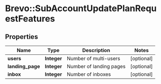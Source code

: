 # Brevo::SubAccountUpdatePlanRequestFeatures

## Properties
Name | Type | Description | Notes
------------ | ------------- | ------------- | -------------
**users** | **Integer** | Number of multi-users | [optional] 
**landing_page** | **Integer** | Number of landing pages | [optional] 
**inbox** | **Integer** | Number of inboxes | [optional] 


